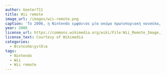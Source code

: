 ```yaml
---
author: Geoter711
title: Wii remote
image_url: /images/wii-remote.png
caption: 'Το 2006, η Nintendo εμφάνισε μία ακόμα πρωτοποριακή κονσόλα, το Wii. Το τηλεχειριστήριο είχε το σχήμα τηλεχειριστήριου τηλεόρασης, δίνοντας μία οίκεια εικόνα στους χρήστες. Επίσης διέθετε motion sensors επιτρέποντας στον χρήστη πλήρης κίνηση σε όλους τους αξόνες, απλά κουνώντας το τηλεχειριστήριο. Λογώ του σχεδιασμού του, οι χρήστες μπορούν να το χρησιμοποιήσουν και με παρομοίο τρόπο όπως με το τηλεχειριστήριο του NES. Το Wii αποτελεί την πρώτη μαζικώς επιτυχημένη κονσόλα η οποία να διαθέτει τέτοια κλίμακα ελευθερίας.'
year: 2006
license_url: https://commons.wikimedia.org/wiki/File:Wii_Remote_Image.jpg
license_text: Courtesy of Wikimedia
categories:
  - Βιντεοπαιχνίδια 
tags:
  - Nintendo
  - Wii 
  - Wii remote
---
```

